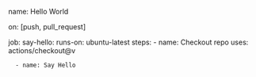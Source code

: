 name: Hello World

on: [push, pull_request]

job:
  say-hello:
    runs-on: ubuntu-latest
    steps:
      - name: Checkout repo
        uses: actions/checkout@v

      - name: Say Hello

